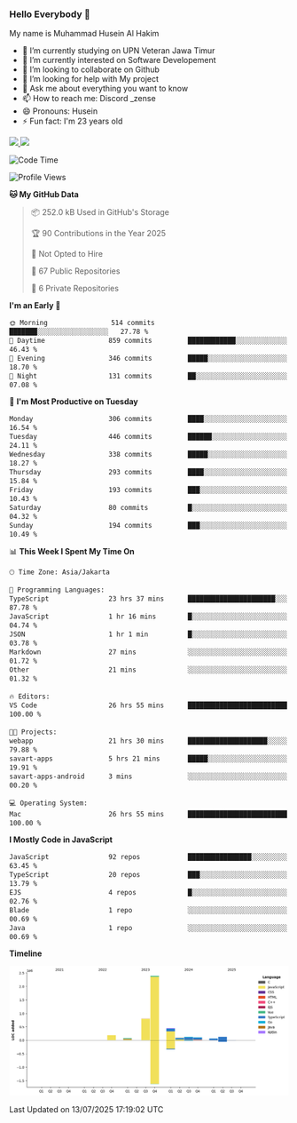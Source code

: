 ### Hello Everybody 👋

My name is Muhammad Husein Al Hakim

- 🔭 I’m currently studying on UPN Veteran Jawa Timur
- 🌱 I’m currently interested on Software Developement
- 👯 I’m looking to collaborate on Github
- 🤔 I’m looking for help with My project
- 💬 Ask me about everything you want to know
- 📫 How to reach me: Discord _zense
- 😄 Pronouns: Husein
- ⚡ Fun fact: I'm 23 years old

<p align="left">
<a href="https://github.com/huseinhq">
  <img height="180em" src="https://github-readme-stats-eight-theta.vercel.app/api?username=huseinhq&show_icons=true&theme=algolia&include_all_commits=true&count_private=true"/>
  <img height="180em" src="https://github-readme-stats-eight-theta.vercel.app/api/top-langs/?username=huseinhq&layout=compact&langs_count=8&theme=algolia"/>
</a>
</p>

<!--START_SECTION:waka-->
![Code Time](http://img.shields.io/badge/Code%20Time-2%2C380%20hrs%2016%20mins-blue)

![Profile Views](http://img.shields.io/badge/Profile%20Views-16-blue)

**🐱 My GitHub Data** 

> 📦 252.0 kB Used in GitHub's Storage 
 > 
> 🏆 90 Contributions in the Year 2025
 > 
> 🚫 Not Opted to Hire
 > 
> 📜 67 Public Repositories 
 > 
> 🔑 6 Private Repositories 
 > 
**I'm an Early 🐤** 

```text
🌞 Morning                514 commits         ███████░░░░░░░░░░░░░░░░░░   27.78 % 
🌆 Daytime                859 commits         ████████████░░░░░░░░░░░░░   46.43 % 
🌃 Evening                346 commits         █████░░░░░░░░░░░░░░░░░░░░   18.70 % 
🌙 Night                  131 commits         ██░░░░░░░░░░░░░░░░░░░░░░░   07.08 % 
```
📅 **I'm Most Productive on Tuesday** 

```text
Monday                   306 commits         ████░░░░░░░░░░░░░░░░░░░░░   16.54 % 
Tuesday                  446 commits         ██████░░░░░░░░░░░░░░░░░░░   24.11 % 
Wednesday                338 commits         █████░░░░░░░░░░░░░░░░░░░░   18.27 % 
Thursday                 293 commits         ████░░░░░░░░░░░░░░░░░░░░░   15.84 % 
Friday                   193 commits         ███░░░░░░░░░░░░░░░░░░░░░░   10.43 % 
Saturday                 80 commits          █░░░░░░░░░░░░░░░░░░░░░░░░   04.32 % 
Sunday                   194 commits         ███░░░░░░░░░░░░░░░░░░░░░░   10.49 % 
```


📊 **This Week I Spent My Time On** 

```text
🕑︎ Time Zone: Asia/Jakarta

💬 Programming Languages: 
TypeScript               23 hrs 37 mins      ██████████████████████░░░   87.78 % 
JavaScript               1 hr 16 mins        █░░░░░░░░░░░░░░░░░░░░░░░░   04.74 % 
JSON                     1 hr 1 min          █░░░░░░░░░░░░░░░░░░░░░░░░   03.78 % 
Markdown                 27 mins             ░░░░░░░░░░░░░░░░░░░░░░░░░   01.72 % 
Other                    21 mins             ░░░░░░░░░░░░░░░░░░░░░░░░░   01.32 % 

🔥 Editors: 
VS Code                  26 hrs 55 mins      █████████████████████████   100.00 % 

🐱‍💻 Projects: 
webapp                   21 hrs 30 mins      ████████████████████░░░░░   79.88 % 
savart-apps              5 hrs 21 mins       █████░░░░░░░░░░░░░░░░░░░░   19.91 % 
savart-apps-android      3 mins              ░░░░░░░░░░░░░░░░░░░░░░░░░   00.20 % 

💻 Operating System: 
Mac                      26 hrs 55 mins      █████████████████████████   100.00 % 
```

**I Mostly Code in JavaScript** 

```text
JavaScript               92 repos            ████████████████░░░░░░░░░   63.45 % 
TypeScript               20 repos            ███░░░░░░░░░░░░░░░░░░░░░░   13.79 % 
EJS                      4 repos             █░░░░░░░░░░░░░░░░░░░░░░░░   02.76 % 
Blade                    1 repo              ░░░░░░░░░░░░░░░░░░░░░░░░░   00.69 % 
Java                     1 repo              ░░░░░░░░░░░░░░░░░░░░░░░░░   00.69 % 
```



**Timeline**

![Lines of Code chart](https://raw.githubusercontent.com/HuseinHQ/HuseinHQ/main/assets/bar_graph.png)


 Last Updated on 13/07/2025 17:19:02 UTC
<!--END_SECTION:waka-->
